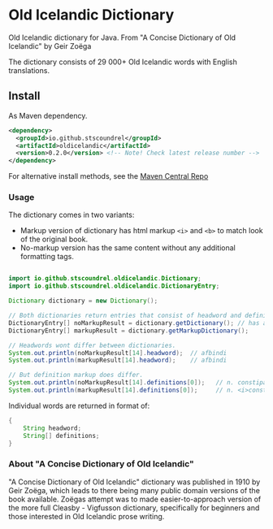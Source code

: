 # Old Icelandic Dictionary

Old Icelandic dictionary for Java. From "A Concise Dictionary of Old Icelandic" by Geir Zoëga

The dictionary consists of 29 000+ Old Icelandic words with English translations.

## Install

As Maven dependency.

```xml
<dependency>
  <groupId>io.github.stscoundrel</groupId>
  <artifactId>oldicelandic</artifactId>
  <version>0.2.0</version> <!-- Note! Check latest release number -->
</dependency>
```

For alternative install methods, see the [Maven Central Repo](https://search.maven.org/artifact/io.github.stscoundrel/oldicelandic)

### Usage

The dictionary comes in two variants:
- Markup version of dictionary has html markup `<i>` and `<b>` to match look of the original book.
- No-markup version has the same content without any additional formatting tags.

```java

import io.github.stscoundrel.oldicelandic.Dictionary;
import io.github.stscoundrel.oldicelandic.DictionaryEntry;

Dictionary dictionary = new Dictionary();

// Both dictionaries return entries that consist of headword and definitions list.
DictionaryEntry[] noMarkupResult = dictionary.getDictionary(); // has alias "getNoMarkupDictionary"
DictionaryEntry[] markupResult = dictionary.getMarkupDictionary();

// Headwords wont differ between dictionaries.
System.out.println(noMarkupResult[14].headword);  // afbindi
System.out.println(markupResult[14].headword);    // afbindi

// But definition markup does differ.
System.out.println(noMarkupResult[14].definitions[0]);   // n. constipation.
System.out.println(markupResult[14].definitions[0]);     // n. <i>constipation</i>.

```

Individual words are returned in format of:

```java
{
    String headword;
    String[] definitions;
}
```

### About "A Concise Dictionary of Old Icelandic"

"A Concise Dictionary of Old Icelandic" dictionary was published in 1910 by Geir Zoëga, which leads to there being many public domain versions of the book available. Zoëgas attempt was to made easier-to-approach version of the more full Cleasby - Vigfusson dictionary, specifically for beginners and those interested in Old Icelandic prose writing.
